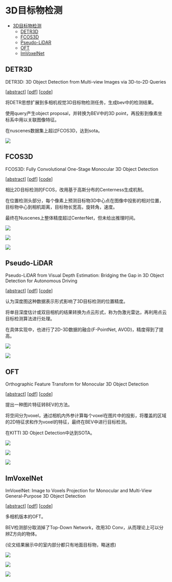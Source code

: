 <!--
 * @Date: 2022-01-09 11:17:34
 * @LastEditTime: 2022-01-16 20:33:34
 * @LastEditors: Li Xiang
 * @Description: 
 * @FilePath: \paper_notes\3d_object_detection.md
-->

# 3D目标物检测

- [3D目标物检测](#3d目标物检测)
  - [DETR3D](#detr3d)
  - [FCOS3D](#fcos3d)
  - [Pseudo-LiDAR](#pseudo-lidar)
  - [OFT](#oft)
  - [ImVoxelNet](#imvoxelnet)

## DETR3D

DETR3D: 3D Object Detection from Multi-view Images via 3D-to-2D Queries

[[abstract](https://arxiv.org/abs/2110.06922)]
[[pdf](https://arxiv.org/pdf/2104.10956)]
[[code](https://github.com/WangYueFt/detr3d)]

将DETR思想扩展到多相机视觉3D目标物检测任务，生成bev中的检测结果。

使用query产生object proposal，并转换为BEV中的3D point，再投影到像素坐标系中用以关联图像特征。

在nuscenes数据集上超过FCOS3D，达到sota。

![](images/2022-01-09-12-45-38.png)

## FCOS3D

FCOS3D: Fully Convolutional One-Stage Monocular 3D Object Detection

[[abstract](https://arxiv.org/abs/2104.10956)]
[[pdf](https://arxiv.org/pdf/2104.10956)]
[[code](https://github.com/open-mmlab/mmdetection3d/blob/master/configs/fcos3d/README.md)]

相比2D目标检测的FCOS，改用基于高斯分布的Centerness生成机制。

在位置检测头部分，每个像素上预测目标物3D中心点在图像中投影的相对位置，目标物中心到相机距离，目标物长宽高，旋转角，速度。

最终在Nuscenes上整体精度超过CenterNet，但未给出推理时间。

![](images/2022-01-12-22-12-17.png)

![](images/2022-01-12-22-13-57.png)

![](images/2022-01-12-22-21-52.png)

## Pseudo-LiDAR

Pseudo-LiDAR from Visual Depth Estimation: Bridging the Gap in 3D Object Detection for Autonomous Driving

[[abstract](https://arxiv.org/abs/1812.07179)]
[[pdf](https://arxiv.org/pdf/1812.07179)]
[[code](https://github.com/mileyan/pseudo_lidar)]

认为深度图这种数据表示形式影响了3D目标检测的位置精度。

将单目深度估计或双目相机的结果转换为点云形式，称为伪激光雷达，再利用点云目标检测算法进行处理。

在具体实现中，也进行了2D-3D数据的融合(F-PointNet, AVOD)，精度得到了提高。

![](images/2022-01-15-21-18-25.png)

![](images/2022-01-15-21-17-43.png)

## OFT

Orthographic Feature Transform for Monocular 3D Object Detection

[[abstract](https://arxiv.org/abs/1811.08188)]
[[pdf](https://arxiv.org/pdf/1811.08188)]
[[code](https://github.com/tom-roddick/oft)]

提出一种图片特征转BEV的方法。

将空间分为voxel，通过相机内外参计算每个voxel在图片中的投影，将覆盖的区域的2D特征求和作为voxel的特征，最终在BEV中进行目标检测。

在KITTI 3D Object Detection中达到SOTA。

![](images/2022-01-15-21-23-15.png)

![](images/2022-01-15-21-19-58.png)

![](images/2022-01-15-21-25-54.png)

## ImVoxelNet
ImVoxelNet: Image to Voxels Projection for Monocular and Multi-View General-Purpose 3D Object Detection

[[abstract](https://arxiv.org/abs/2106.01178)]
[[pdf](https://arxiv.org/pdf/2106.01178)]
[[code](https://github.com/saic-vul/imvoxelnet)]

多相机版本的OFT。

BEV检测部分取消掉了Top-Down Network，改用3D Conv，从而理论上可以分辨Z方向的物体。

(论文结果展示中的室内部分都只有地面目标物，略迷惑)

![](images/2022-01-16-20-29-05.png)

![](images/2022-01-16-20-33-33.png)

![](images/2022-01-16-20-34-22.png)